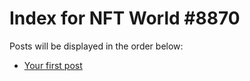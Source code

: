 # Index for NFT World #8870
Posts will be displayed in the order below:

- [Your first post](./001-first.md)

